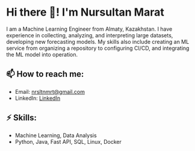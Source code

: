 # Hi there 👋! I'm Nursultan Marat

I am a Machine Learning Engineer from Almaty, Kazakhstan. I have experience in collecting, analyzing, and interpreting large datasets, developing new forecasting models. My skills also include creating an ML service from organizing a repository to configuring CI/CD, and integrating the ML model into operation.

## 📫 How to reach me:

- Email: [nrsltnmrt@gmail.com](mailto:nrsltnmrt@gmail.com)
- LinkedIn: [LinkedIn](https://www.linkedin.com/in/nursultahn)

## ⚡ Skills:

- Machine Learning, Data Analysis
- Python, Java, Fast API, SQL, Linux, Docker
